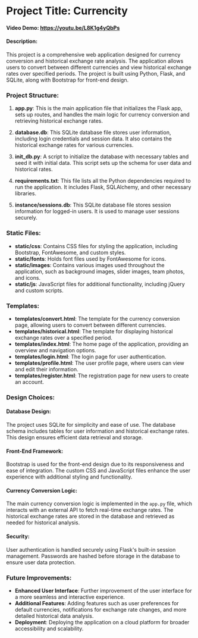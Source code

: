 
# Project Title: Currencity
#### Video Demo: https://youtu.be/L8K1g4yQbPs
#### Description:

This project is a comprehensive web application designed for currency conversion and historical exchange rate analysis. The application allows users to convert between different currencies and view historical exchange rates over specified periods. The project is built using Python, Flask, and SQLite, along with Bootstrap for front-end design.

### Project Structure:

1. **app.py**: This is the main application file that initializes the Flask app, sets up routes, and handles the main logic for currency conversion and retrieving historical exchange rates.

2. **database.db**: This SQLite database file stores user information, including login credentials and session data. It also contains the historical exchange rates for various currencies.

3. **init_db.py**: A script to initialize the database with necessary tables and seed it with initial data. This script sets up the schema for user data and historical rates.

4. **requirements.txt**: This file lists all the Python dependencies required to run the application. It includes Flask, SQLAlchemy, and other necessary libraries.

5. **instance/sessions.db**: This SQLite database file stores session information for logged-in users. It is used to manage user sessions securely.

### Static Files:

- **static/css**: Contains CSS files for styling the application, including Bootstrap, FontAwesome, and custom styles.
- **static/fonts**: Holds font files used by FontAwesome for icons.
- **static/images**: Contains various images used throughout the application, such as background images, slider images, team photos, and icons.
- **static/js**: JavaScript files for additional functionality, including jQuery and custom scripts.

### Templates:

- **templates/convert.html**: The template for the currency conversion page, allowing users to convert between different currencies.
- **templates/historical.html**: The template for displaying historical exchange rates over a specified period.
- **templates/index.html**: The home page of the application, providing an overview and navigation options.
- **templates/login.html**: The login page for user authentication.
- **templates/profile.html**: The user profile page, where users can view and edit their information.
- **templates/register.html**: The registration page for new users to create an account.

### Design Choices:

#### Database Design:
The project uses SQLite for simplicity and ease of use. The database schema includes tables for user information and historical exchange rates. This design ensures efficient data retrieval and storage.

#### Front-End Framework:
Bootstrap is used for the front-end design due to its responsiveness and ease of integration. The custom CSS and JavaScript files enhance the user experience with additional styling and functionality.

#### Currency Conversion Logic:
The main currency conversion logic is implemented in the `app.py` file, which interacts with an external API to fetch real-time exchange rates. The historical exchange rates are stored in the database and retrieved as needed for historical analysis.

#### Security:
User authentication is handled securely using Flask's built-in session management. Passwords are hashed before storage in the database to ensure user data protection.

### Future Improvements:

- **Enhanced User Interface**: Further improvement of the user interface for a more seamless and interactive experience.
- **Additional Features**: Adding features such as user preferences for default currencies, notifications for exchange rate changes, and more detailed historical data analysis.
- **Deployment**: Deploying the application on a cloud platform for broader accessibility and scalability.

